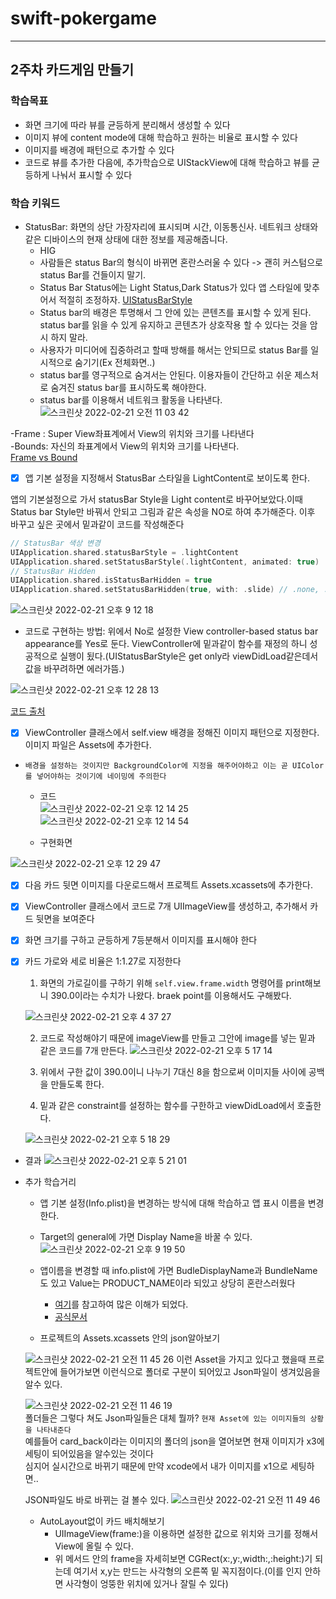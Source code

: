 # swift-pokergame

- - -

## 2주차 카드게임 만들기 

### 학습목표
- 화면 크기에 따라 뷰를 균등하게 분리해서 생성할 수 있다
- 이미지 뷰에 content mode에 대해 학습하고 원하는 비율로 표시할 수 있다
- 이미지를 배경에 패턴으로 추가할 수 있다
- 코드로 뷰를 추가한 다음에, 추가학습으로 UIStackView에 대해 학습하고 뷰를 균등하게 나눠서 표시할 수 있다

### 학습 키워드
- StatusBar: 화면의 상단 가장자리에 표시되며 시간, 이동통신사. 네트워크 상태와 같은 디바이스의 현재 상태에 대한 정보를 제공해줍니다.
  - HIG 
  - 사람들은 status Bar의 형식이 바뀌면 혼란스러울 수 있다 -> 괜히 커스텀으로 status Bar를 건들이지 말기.
  - Status Bar Status에는 Light Status,Dark Status가 있다 앱 스타일에 맞추어서 적절히 조정하자. [UIStatusBarStyle](https://developer.apple.com/documentation/uikit/uistatusbarstyle)
  - Status bar의 배경은 투명해서 그 안에 있는 콘텐츠를 표시할 수 있게 된다. status bar를 읽을 수 있게 유지하고 콘텐츠가 상호작용 할 수 있다는 것을 암시 하지 말라.
  - 사용자가 미디어에 집중하려고 할때 방해를 해서는 안되므로 status Bar를 일시적으로 숨기기(Ex 전체화면..)
  - status bar를 영구적으로 숨겨서는 안된다. 이용자들이 간단하고 쉬운 제스처로 숨겨진 status bar를 표시하도록 해야한다.
  - status bar를 이용해서 네트워크 활동을 나타낸다.
  ![스크린샷 2022-02-21 오전 11 03 42](https://user-images.githubusercontent.com/80263729/154877103-88ce7663-a3a0-489d-8009-99fa0f027a24.png)

-Frame : Super View좌표계에서 View의 위치와 크기를 나타낸다  
-Bounds: 자신의 좌표계에서 View의 위치와 크기를 나타낸다.  
[Frame vs Bound](https://babbab2.tistory.com/44)

- [X] 앱 기본 설정을 지정해서 StatusBar 스타일을 LightContent로 보이도록 한다.
 
 앱의 기본설정으로 가서 statusBar Style을 Light content로 바꾸어보았다.이때 Status bar Style만 바꿔서 안되고 그림과 같은 속성을 NO로 하여 추가해준다.
 이후 바꾸고 싶은 곳에서 밑과같이 코드를 작성해준다 
 ~~~swift
 // StatusBar 색상 변경
UIApplication.shared.statusBarStyle = .lightContent
UIApplication.shared.setStatusBarStyle(.lightContent, animated: true)
// StatusBar Hidden
UIApplication.shared.isStatusBarHidden = true
UIApplication.shared.setStatusBarHidden(true, with: .slide) // .none, .slide, .fade
 ~~~

![스크린샷 2022-02-21 오후 9 12 18](https://user-images.githubusercontent.com/80263729/154953041-f4eaf688-c6aa-468f-b9de-e85e9d6690ee.png)

- 코드로 구현하는 방법: 위에서 No로 설정한 View controller-based status bar appearance를 Yes로 둔다.
ViewController에 밑과같이 함수를 재정의 하니 성공적으로 실행이 됬다.(UIStatusBarStyle은 get only라 viewDidLoad같은데서 값을 바꾸려하면 에러가뜸.)

![스크린샷 2022-02-21 오후 12 28 13](https://user-images.githubusercontent.com/80263729/154884387-571ff9bc-e52c-404e-8b9f-368fcf83a6e6.png)

[코드 출처](https://mrgamza.tistory.com/630)

- [X] ViewController 클래스에서 self.view 배경을 정해진 이미지 패턴으로 지정한다. 이미지 파일은 Assets에 추가한다. 
- `배경을 설정하는 것이지만 BackgroundColor에 지정을 해주어야하고 이는 곧 UIColor를 넣어야하는 것이기에 네이밍에 주의한다`
  - 코드  
  ![스크린샷 2022-02-21 오후 12 14 25](https://user-images.githubusercontent.com/80263729/154883268-ce619db7-75f8-4205-afd5-389917e03a2c.png)  
  ![스크린샷 2022-02-21 오후 12 14 54](https://user-images.githubusercontent.com/80263729/154883299-28b9ddb1-e089-4cf7-b1d7-1e90b9b2ee28.png)  


  - 구현화면

![스크린샷 2022-02-21 오후 12 29 47](https://user-images.githubusercontent.com/80263729/154884530-751654db-155e-4b46-9ccc-35f0c7f0562a.png)

- [X] 다음 카드 뒷면 이미지를 다운로드해서 프로젝트 Assets.xcassets에 추가한다.
- [X] ViewController 클래스에서 코드로 7개 UIImageView를 생성하고, 추가해서 카드 뒷면을 보여준다
- [X] 화면 크기를 구하고 균등하게 7등분해서 이미지를 표시해야 한다
- [X] 카드 가로와 세로 비율은 1:1.27로 지정한다
  1. 화면의 가로길이를 구하기 위해 `self.view.frame.width` 명령어를 print해보니 390.0이라는 수치가 나왔다.
  braek point를 이용해서도 구해봤다.  
  
  ![스크린샷 2022-02-21 오후 4 37 27](https://user-images.githubusercontent.com/80263729/154909473-df36fa2d-ef09-477e-a959-ea4823e3cb75.png)

  2. 코드로 작성해야기 때문에 imageView를 만들고 그안에 image를 넣는 밑과 같은 코드를 7개 만든다. 
 ![스크린샷 2022-02-21 오후 5 17 14](https://user-images.githubusercontent.com/80263729/154914870-c16eb815-bf4e-4283-b385-51dbfc89563c.png)

  3. 위에서 구한 값이 390.0이니 나누기 7대신 8을 함으로써 이미지들 사이에 공백을 만들도록 한다.
  4. 밑과 같은 constraint를 설정하는 함수를 구한하고 viewDidLoad에서 호출한다.
  
  ![스크린샷 2022-02-21 오후 5 18 29](https://user-images.githubusercontent.com/80263729/154915047-5606ae4e-5b02-48da-9b46-b0a72e3f72a7.png)

 - 결과
   ![스크린샷 2022-02-21 오후 5 21 01](https://user-images.githubusercontent.com/80263729/154915448-fd1e36e8-97f3-423a-a235-4c35c659168c.png)

- 추가 학습거리
  - 앱 기본 설정(Info.plist)을 변경하는 방식에 대해 학습하고 앱 표시 이름을 변경한다.
  - Target의 general에 가면 Display Name을 바꿀 수 있다.
![스크린샷 2022-02-21 오후 9 19 50](https://user-images.githubusercontent.com/80263729/154954137-79c52da6-45b9-4bef-a8ec-50e903e0a882.png)
  
  - 앱이름을 변경할 때 info.plist에 가면 BudleDisplayName과 BundleName도 있고 Value는 PRODUCT_NAME이라 되있고 상당히 혼란스러웠다
    - [여기](https://docs.unrealengine.com/udk/Three/UDKInfoPListApple_iOSKR.html)를 참고하여 많은 이해가 되었다.
    - [공식문서](https://developer.apple.com/documentation/bundleresources/information_property_list/cfbundlename) 
  
  - 프로젝트의 Assets.xcassets 안의 json알아보기
  
  ![스크린샷 2022-02-21 오전 11 45 26](https://user-images.githubusercontent.com/80263729/154880659-01e153b6-4e81-48ef-870c-1f79431e3092.png)
  이런 Asset을 가지고 있다고 했을때 프로젝트안에 들어가보면 이런식으로 폴더로 구분이 되어있고 Json파일이 생겨있음을 알수 있다.
  
  ![스크린샷 2022-02-21 오전 11 46 19](https://user-images.githubusercontent.com/80263729/154880753-3b734f33-3937-4026-848f-0d17e23187c5.png)  
  폴더들은 그렇다 쳐도 Json파일들은 대체 뭘까?
  `현재 Asset에 있는 이미지들의 상황을 나타내준다`  
  예를들어 card_back이라는 이미지의 폴더의 json을 열어보면 현재 이미지가 x3에 세팅이 되어있음을 알수있는 것이다  
  심지어 실시간으로 바뀌기 때문에 만약 xcode에서 내가 이미지를 x1으로 세팅하면..  
  
  JSON파일도 바로 바뀌는 걸 볼수 있다.
  ![스크린샷 2022-02-21 오전 11 49 46](https://user-images.githubusercontent.com/80263729/154881080-ccbb8bab-a149-4472-884a-d2e07312a750.png)
  
  - AutoLayout없이 카드 배치해보기
    - UIImageView(frame:)을 이용하면 설정한 값으로 위치와 크기를 정해서 View에 올릴 수 있다.
    - 위 메서드 안의 frame을 자세히보면 CGRect(x:,y:,width:,:height:)기 되는데 여기서 x,y는 만드는 사각형의 오른쪽 밑 꼭지점이다.(이를 인지 안하면 사각형이 엉뚱한 위치에 있거나 잘릴 수 있다)
  
  
  
  

